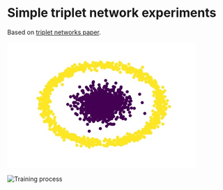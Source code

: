 # Simple triplet network experiments

Based on [triplet networks paper](https://arxiv.org/abs/1412.6622).

![Dataset](dataset.jpg)

![Training process](training.jpg)